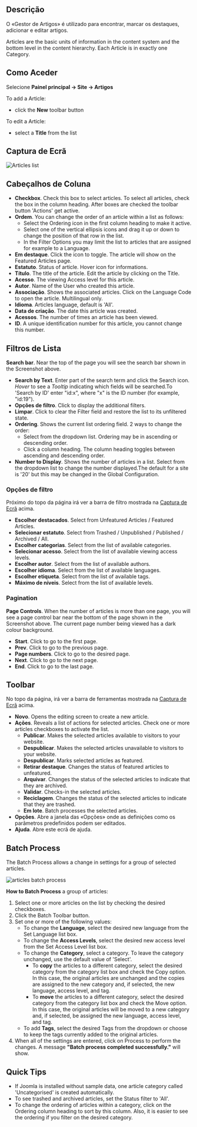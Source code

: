 <!-- Filename: Help4.x:Articles / Display title: Artigos -->

## Descrição

O «Gestor de Artigos» é utilizado para encontrar, marcar os destaques,
adicionar e editar artigos.

Articles are the basic units of information in the content system and
the bottom level in the content hierarchy. Each Article is in exactly
one Category.

## Como Aceder
Selecione **Painel principal → Site → Artigos**

To add a Article:

- click the **New** toolbar button

To edit a Article:

- select a **Title** from the list

## Captura de Ecrã

![Articles list](../../../ptbr/images/articles/articles-list.png "Article list")

## Cabeçalhos de Coluna

- **Checkbox**. Check this box to select articles. To select all
  articles, check the box in the column heading. After boxes are checked
  the toolbar button 'Actions' get active.
- **Ordem**. You can change the order of an article within a list as
  follows:
  - Select the Ordering icon <i class="fa-solid fa-sort"></i> in the first
  column heading to make it active.
  - Select one of the vertical ellipsis icons <span class="icon-ellipsis-v"></span>
 and drag it up or down to change the
    position of that row in the list.
  - In the Filter Options you may limit the list to articles that are
    assigned for example to a Language.
- **Em destaque**. Click the icon to toggle. The article will show on
  the Featured Articles
  page.
- **Estatuto**. Status of article. Hover icon for informations.
- **Título**. The title of the article. Edit the article by clicking on
  the Title.
- **Acesso**. The viewing Access level  for this article.
- **Autor**. Name of the User who created this article.
- **Associação**. Shows the associated articles. Click on the Language
  Code to open the article. Multilingual only.
- **Idioma**. Articles language, default is 'All'.
- **Data de criação**. The date this article was created.
- **Acessos**. The number of times an article has been viewed.
- **ID**. A unique identification number for this article, you cannot
  change this number.

## Filtros de Lista

**Search bar**. Near the top of the page you will see the search bar
shown in the Screenshot above.

- **Search by Text**. Enter part of the search term and click the Search
  icon. *Hover* to see a *Tooltip* indicating which fields will be
  searched.To 'Search by ID' enter "id:x", where "x" is the ID number
  (for example, "id:19").
- **Opções de filtro**. Click to display the additional filters.
- **Limpar**. Click to clear the Filter field and restore the list to
  its unfiltered state.
- **Ordering**. Shows the current list ordering field. 2 ways to change
  the order:
  - Select from the dropdown list. Ordering may be in ascending or
    descending order.
  - Click a column heading. The column heading toggles between ascending
    and descending order.
- **Number to Display**. Shows the number of articles in a list. Select
  from the dropdown list to change the number displayed.The default for
  a site is '20' but this may be changed in the Global Configuration.

### Opções de filtro

Próximo do topo da página irá ver a barra de filtro mostrada na [Captura
de Ecrã](#screenshot) acima.

- **Escolher destacados**. Select from Unfeatured Articles / Featured
  Articles.
- **Selecionar estatuto**. Select from Trashed / Unpublished / Published
  / Archived / All.
- **Escolher categorias**. Select from the list of available categories.
- **Selecionar acesso**. Select from the list of available viewing
  access levels.
- **Escolher autor**. Select from the list of available authors.
- **Escolher idioma**. Select from the list of available languages.
- **Escolher etiqueta**. Select from the list of available tags.
- **Máximo de níveis**. Select from the list of available levels.

### Pagination

**Page Controls**. When the number of articles is more than one page,
you will see a page control bar near the bottom of the page shown in the
Screenshot above. The current page number being viewed
has a dark colour background.

- **Start**. Click to go to the first page.
- **Prev**. Click to go to the previous page.
- **Page numbers**. Click to go to the desired page.
- **Next**. Click to go to the next page.
- **End**. Click to go to the last page.

## Toolbar

No topo da página, irá ver a barra de ferramentas mostrada na [Captura
de Ecrã](#screenshot) acima.

- **Novo**. Opens the editing screen to create a new article.
- **Ações**. Reveals a list of actions for selected articles. Check one
  or more articles checkboxes to activate the list.
  - **Publicar**. Makes the selected articles available to visitors to
    your website.
  - **Despublicar**. Makes the selected articles unavailable to visitors
    to your website.
  - **Despublicar**. Marks selected articles as featured.
  - **Retirar destaque**. Changes the status of featured articles to
    unfeatured.
  - **Arquivar**. Changes the status of the selected articles to
    indicate that they are archived.
  - **Validar**. Checks-in the selected articles.
  - **Reciclagem**. Changes the status of the selected articles to
    indicate that they are trashed.
  - **Em lote**. Batch processes the selected articles.
- **Opções**. Abre a janela das «Opções» onde as definições como os
  parâmetros predefinidos podem ser editados.
- **Ajuda**. Abre este ecrã de ajuda.

## Batch Process

The Batch Process allows a change in settings for a group of selected
articles.

![articles batch process](../../../ptbr/images/articles/articles-list-batch.png "Articles batch process")

**How to Batch Process** a group of articles:

1.  Select one or more articles on the list by checking the desired
    checkboxes.
2.  Click the Batch Toolbar button.
3.  Set one or more of the following values:
    - To change the **Language**, select the desired new language from
      the Set Language list box.
    - To change the **Access Levels**, select the desired new access
      level from the Set Access Level list box.
    - To change the **Category**, select a category. To leave the
      category unchanged, use the default value of 'Select'.
      - To **copy** the articles to a different category, select the
        desired category from the category list box and check the Copy
        option. In this case, the original articles are unchanged and
        the copies are assigned to the new category and, if selected,
        the new language, access level, and tag.
      - To **move** the articles to a different category, select the
        desired category from the category list box and check the Move
        option. In this case, the original articles will be moved to a
        new category and, if selected, be assigned the new language,
        access level, and tag.
    - To add **Tags**, select the desired Tags from the dropdown or
      choose to keep the tags currently added to the original articles.
4.  When all of the settings are entered, click on Process to perform
    the changes. A message **"Batch process completed successfully."**
    will show.

## Quick Tips

- If Joomla is installed without sample data, one article category
  called 'Uncategorised' is created automatically.
- To see trashed and archived articles, set the Status filter to 'All'.
- To change the ordering of articles within a category, click on the
  Ordering column heading to sort by this column. Also, it is easier to
  see the ordering if you filter on the desired category.
